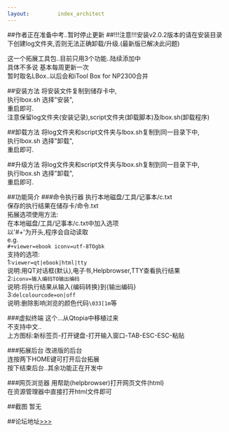 ```yaml
---
layout:         index_architect
---
```

##作者正在准备中考..暂时停止更新
##!!!注意!!!安装v2.0.2版本的请在安装目录下创建log文件夹,否则无法正确卸载/升级.(最新版已解决此问题)

这一个拓展工具包..目前只用3个功能..陆续添加中  
具体不多说 基本每周更新一次  
暂时取名LBox..以后会和iTool Box for NP2300合并  

##安装方法
将安装文件复制到储存卡中,  
执行lbox.sh 选择"安装",  
重启即可.  
注意保留log文件夹(安装记录),script文件夹(卸载脚本)及lbox.sh(卸载程序)  

##卸载方法
将log文件夹和script文件夹与lbox.sh复制到同一目录下中,  
执行lbox.sh 选择"卸载",  
重启即可.  

##升级方法
将log文件夹和script文件夹与lbox.sh复制到同一目录下中,  
执行lbox.sh 选择"卸载",  
重启即可.   

##功能简介
###命令执行器
执行本地磁盘/工具/记事本/c.txt  
保存的执行结果在储存卡/命令.txt  
拓展选项使用方法:  
在本地磁盘/工具/记事本/c.txt中加入选项  
以'#+'为开头,程序会自动读取  
e.g.  
`#+viewer=ebook iconv=utf-8TOgbk`  
支持的选项:  
1:`viewer=qt|ebook|html|tty`  
说明:用QT对话框(默认),电子书,Helpbrowser,TTY查看执行结果  
2:`iconv=输入编码TO输出编码`  
说明:将执行结果从输入{编码转换}到{输出编码}  
3:`delcolourcode=on|off`  
说明:删除影响浏览的颜色代码`\033[1m`等  

###虚拟终端
这个...从Qtopia中移植过来  
不支持中文..  
上方图标:新标签页-打开键盘-打开输入窗口-TAB-ESC-ESC-粘贴  

###拓展后台
改进版的后台  
连按两下HOME键可打开后台拓展  
按下结束后台..其余功能正在开发中   

###网页浏览器
用帮助(helpbrowser)打开网页文件(html)  
在资源管理器中直接打开html文件即可  

##截图
暂无  

##论坛地址[>>>](http://club.noahedu.com/forum.php?mod=viewthread&tid=137399)


